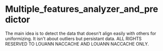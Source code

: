 # Multiple_features_analyzer_and_predictor
The main idea is to detect the data that doesn't align easily with others for uniformizing. It isn't about outliers but persistant data.
ALL RIGHTS RESERVED TO LOUANN NACCACHE AND LOUANN NACCACHE ONLY.
